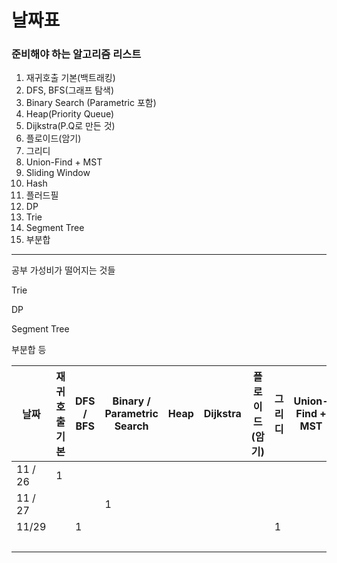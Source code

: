 # 날짜표

### 준비해야 하는 알고리즘 리스트

1. 재귀호출 기본(백트래킹)
2. DFS, BFS(그래프 탐색)
3. Binary Search (Parametric 포함)
4. Heap(Priority Queue)
5. Dijkstra(P.Q로 만든 것)
6. 플로이드(암기)
7. 그리디
8. Union-Find + MST
9. Sliding Window
10. Hash
11. 플러드필
12. DP
13. Trie
14. Segment Tree
15. 부분합

---

공부 가성비가 떨어지는 것들

Trie

DP

Segment Tree

부분합 등

| 날짜    | 재귀호출 기본 | DFS / BFS | Binary / Parametric Search | Heap | Dijkstra | 플로이드(암기) | 그리디 | Union-Find + MST | Sliding Window | Hash | 플러드필 | DP   | Trie | Segment Tree | 부분합 | 브루트포스 |
| ------- | ------------- | --------- | -------------------------- | ---- | -------- | -------------- | ------ | ---------------- | -------------- | ---- | -------- | ---- | ---- | ------------ | ------ | ---------- |
| 11 / 26 | 1             |           |                            |      |          |                |        |                  |                |      |          |      |      |              |        |            |
| 11 / 27 |               |           | 1                          |      |          |                |        |                  |                |      |          |      |      |              |        |            |
| 11/29   |               | 1         |                            |      |          |                | 1      |                  |                |      |          |      |      |              |        |            |
|         |               |           |                            |      |          |                |        |                  |                |      |          |      |      |              |        | 1          |
